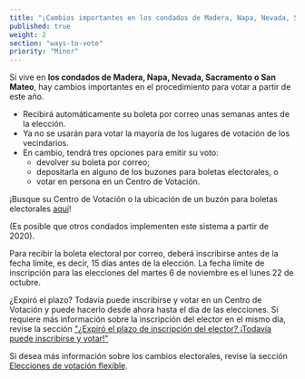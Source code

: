 ```yaml
---
title: "¡Cambios importantes en los condados de Madera, Napa, Nevada, Sacramento y San Mateo!"
published: true
weight: 2
section: "ways-to-vote"
priority: "Minor"
---
```


Si vive en **los condados de Madera, Napa, Nevada, Sacramento o San Mateo**, hay cambios importantes en el procedimiento para votar a partir de este año.     

- Recibirá automáticamente su boleta por correo unas semanas antes de la elección.    
- Ya no se usarán para votar la mayoría de los lugares de votación de los vecindarios.    
- En cambio, tendrá tres opciones para emitir su voto:     
  - devolver su boleta por correo;    
  - depositarla en alguno de los buzones para boletas electorales, o    
  - votar en persona en un Centro de Votación.    

¡Busque su Centro de Votación o la ubicación de un buzón para boletas electorales [aquí](http://www.sos.ca.gov/elections/voters-choice-act/vca-counties/)!  

(Es posible que otros condados implementen este sistema a partir de 2020).    

Para recibir la boleta electoral por correo, deberá inscribirse antes de la fecha límite, es decir, 15 días antes de la elección. La fecha límite de inscripción para las elecciones del martes 6 de noviembre es el lunes 22 de octubre.    

¿Expiró el plazo? Todavía puede inscribirse y votar en un Centro de Votación y puede hacerlo desde ahora hasta el día de las elecciones. Si requiere más información sobre la inscripción del elector en el mismo día, revise la sección ["¿Expiró el plazo de inscripción del elector? ¡Todavía puede inscribirse y votar!"](#menu-item-¿expiró-el-plazo-de-inscripción-del-elector-¡todavía-puede-inscribirse-para-votar)   

Si desea más información sobre los cambios electorales, revise la sección [Elecciones de votación flexible](http://www.sos.ca.gov/elections/voters-choice-act/).   